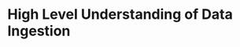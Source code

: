 # High Level Understanding of Data Ingestion

<figure><img src="https://lh3.googleusercontent.com/KNyWNUSCD9YSLG5eIlab1bO8NJAJF_-Opzjld_wTyEGrHW-_EiNvM25Qs1nL1NXkJQ2QWCIy1yBLKEk92ildB9QTwb-mS6vz5d5JBmun3RWSGEprJZurXHl_YQIBm9da00aWiH68efmKfcr08QdhiUg" alt=""><figcaption></figcaption></figure>

<figure><img src="https://lh6.googleusercontent.com/ElDlO1f8kZCozBBIT6rQkGMAfkANWxle54-tzOVG2tm4zyFU0hTc231UmNW8F0YUyGQVjNNiMhqlGzd9SWOSFJFdKMpXx1Qbs1IvXgPmk59djp9ARdF-1FTY5NEtaYePuBlvLZT2CQSvDF8Rv5W9RzY" alt=""><figcaption></figcaption></figure>
